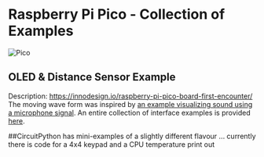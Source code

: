 # Raspberry Pi Pico - Collection of Examples 
![Pico](https://innodesign.io/content/images/size/w2000/2021/04/pico_unpacking.jpg)
## OLED & Distance Sensor Example 
Description: https://innodesign.io/raspberry-pi-pico-board-first-encounter/ 
The moving wave form was inspired by [an example visualizing sound using a microphone signal](https://makersportal.com/blog/raspberry-pi-pico-oled-display). An entire collection of interface examples is provided [here](https://dronebotworkshop.com/pi-pico/#Analog_Pins). 

##CircuitPython has mini-examples of a slightly different flavour
... currently there is code for a 4x4 keypad and a CPU temperature print out 
